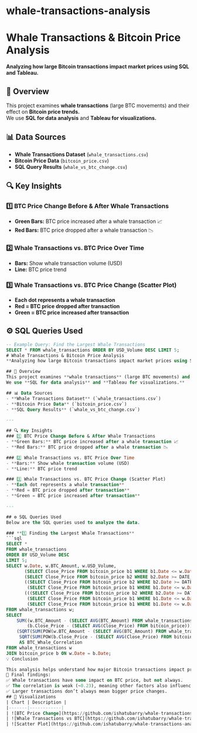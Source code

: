 # whale-transactions-analysis
# Whale Transactions & Bitcoin Price Analysis  
**Analyzing how large Bitcoin transactions impact market prices using SQL and Tableau.**  

## 📌 Overview  
This project examines **whale transactions** (large BTC movements) and their effect on **Bitcoin price trends.**  
We use **SQL for data analysis** and **Tableau for visualizations.**  

## 📊 Data Sources  
- **Whale Transactions Dataset** (`whale_transactions.csv`)  
- **Bitcoin Price Data** (`bitcoin_price.csv`)  
- **SQL Query Results** (`whale_vs_btc_change.csv`)  

## 🔍 Key Insights  
### 1️⃣ BTC Price Change Before & After Whale Transactions  
- **Green Bars:** BTC price increased after a whale transaction 📈  
- **Red Bars:** BTC price dropped after a whale transaction 📉  

### 2️⃣ Whale Transactions vs. BTC Price Over Time  
- **Bars:** Show whale transaction volume (USD)  
- **Line:** BTC price trend  

### 3️⃣ Whale Transactions vs. BTC Price Change (Scatter Plot)  
- **Each dot represents a whale transaction**  
- **Red = BTC price dropped after transaction**  
- **Green = BTC price increased after transaction**  

## ⚙️ SQL Queries Used  
```sql
-- Example Query: Find the Largest Whale Transactions
SELECT * FROM whale_transactions ORDER BY USD_Volume DESC LIMIT 5;
# Whale Transactions & Bitcoin Price Analysis  
**Analyzing how large Bitcoin transactions impact market prices using SQL and Tableau.**  

## 📌 Overview  
This project examines **whale transactions** (large BTC movements) and their effect on **Bitcoin price trends.**  
We use **SQL for data analysis** and **Tableau for visualizations.**  

## 📊 Data Sources  
- **Whale Transactions Dataset** (`whale_transactions.csv`)  
- **Bitcoin Price Data** (`bitcoin_price.csv`)  
- **SQL Query Results** (`whale_vs_btc_change.csv`)  

---

## 🔍 Key Insights  
### 1️⃣ BTC Price Change Before & After Whale Transactions  
- **Green Bars:** BTC price increased after a whale transaction 📈  
- **Red Bars:** BTC price dropped after a whale transaction 📉  

### 2️⃣ Whale Transactions vs. BTC Price Over Time  
- **Bars:** Show whale transaction volume (USD)  
- **Line:** BTC price trend  

### 3️⃣ Whale Transactions vs. BTC Price Change (Scatter Plot)  
- **Each dot represents a whale transaction**  
- **Red = BTC price dropped after transaction**  
- **Green = BTC price increased after transaction**  

---

## ⚙️ SQL Queries Used  
Below are the SQL queries used to analyze the data.  

### **1️⃣ Finding the Largest Whale Transactions**
```sql
SELECT * 
FROM whale_transactions
ORDER BY USD_Volume DESC
LIMIT 5;
SELECT w.Date, w.BTC_Amount, w.USD_Volume, 
       (SELECT Close_Price FROM bitcoin_price b1 WHERE b1.Date <= w.Date ORDER BY b1.Date DESC LIMIT 1) AS Price_Before,
       (SELECT Close_Price FROM bitcoin_price b2 WHERE b2.Date >= DATE_ADD(w.Date, INTERVAL 3 DAY) ORDER BY b2.Date ASC LIMIT 1) AS Price_After,
       ((SELECT Close_Price FROM bitcoin_price b2 WHERE b2.Date >= DATE_ADD(w.Date, INTERVAL 3 DAY) ORDER BY b2.Date ASC LIMIT 1) - 
        (SELECT Close_Price FROM bitcoin_price b1 WHERE b1.Date <= w.Date ORDER BY b1.Date DESC LIMIT 1)) AS Price_Change,
       (((SELECT Close_Price FROM bitcoin_price b2 WHERE b2.Date >= DATE_ADD(w.Date, INTERVAL 3 DAY) ORDER BY b2.Date ASC LIMIT 1) - 
        (SELECT Close_Price FROM bitcoin_price b1 WHERE b1.Date <= w.Date ORDER BY b1.Date DESC LIMIT 1)) /
        (SELECT Close_Price FROM bitcoin_price b1 WHERE b1.Date <= w.Date ORDER BY b1.Date DESC LIMIT 1)) * 100 AS Price_Change_Percentage
FROM whale_transactions w;
SELECT 
    SUM((w.BTC_Amount - (SELECT AVG(BTC_Amount) FROM whale_transactions)) * 
        (b.Close_Price - (SELECT AVG(Close_Price) FROM bitcoin_price))) / 
    (SQRT(SUM(POW(w.BTC_Amount - (SELECT AVG(BTC_Amount) FROM whale_transactions), 2))) * 
     SQRT(SUM(POW(b.Close_Price - (SELECT AVG(Close_Price) FROM bitcoin_price), 2)))) 
     AS BTC_Whale_Correlation
FROM whale_transactions w
JOIN bitcoin_price b ON w.Date = b.Date;
💡 Conclusion

This analysis helps understand how major Bitcoin transactions impact price movements.
📌 Final findings:
✅ Whale transactions have some impact on BTC price, but not always.
✅ The correlation is weak (~0.23), meaning other factors also influence BTC price.
✅ Larger transactions don’t always mean bigger price changes.
## 📸 Visualizations  
| Chart | Description |
|-------|------------|
| ![BTC Price Change](https://github.com/ishatubarry/whale-transactions-analysis/blob/main/Screenshot 2025-02-17 at 19.08.01.png) | BTC price before & after whale transactions |
| ![Whale Transactions vs BTC](https://github.com/ishatubarry/whale-transactions-analysis/blob/main/)Screenshot 2025-02-17 at 19.08.07.png| Whale transactions vs. BTC price |
| ![Scatter Plot](https://github.com/ishatubarry/whale-transactions-analysis/blob/main/| Whale transactions vs. BTC price change |
